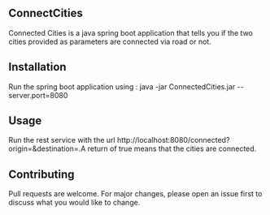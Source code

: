 ## ConnectCities

Connected Cities is a java spring boot application that tells you if the two cities provided as parameters are connected via road or not.

## Installation

Run the spring boot application using : java -jar ConnectedCities.jar --server.port=8080

## Usage

Run the rest service with the url http://localhost:8080/connected?origin=<origin>&destination=<destination>.A return of true means that the cities are connected.

## Contributing
Pull requests are welcome. For major changes, please open an issue first to discuss what you would like to change.




